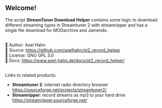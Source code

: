 <html>
<div class="hero">

<h2>Welcome!</h2>
The script <strong>StreamTuner Download Helper</strong> contains some logic to download different streaming types in Streamtuner 2 with streamripper and has a single file download for MODarchive and Jamendo.<br>
<br>

👤 Author: Axel Hahn \
📄 Source: <https://github.com/axelhahn/st2_record_helper> \
📜 License: GNU GPL 3.0 \
📗 Docs: <https://www.axel-hahn.de/docs/st2_record_helper/>

</div>
</html>

\
Links to related products:

* **Streamtuner 2**: internet radio directory browser <https://sourceforge.net/projects/streamtuner2/> 
* **Streamripper**: record streams as mp3 to your hard drive <https://streamripper.sourceforge.net/>
